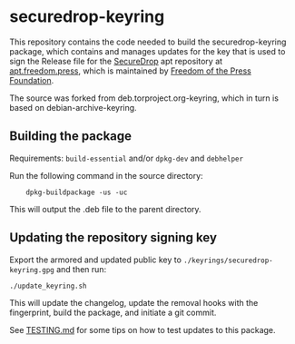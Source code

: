 # securedrop-keyring

This repository contains the code needed to build the securedrop-keyring package, which contains and manages updates for the key that is used to sign the Release file for the [SecureDrop](https://github.com/freedomofpress/securedrop) apt repository at [apt.freedom.press](https://apt.freedom.press), which is maintained by [Freedom of the Press Foundation](https://freedom.press).

The source was forked from deb.torproject.org-keyring, which in turn is based on debian-archive-keyring.

## Building the package

Requirements: `build-essential` and/or `dpkg-dev` and `debhelper`

Run the following command in the source directory:

        dpkg-buildpackage -us -uc

This will output the .deb file to the parent directory.

## Updating the repository signing key

Export the armored and updated public key to `./keyrings/securedrop-keyring.gpg` and then run:

	./update_keyring.sh

This will update the changelog, update the removal hooks with the fingerprint, build the package, and initiate a git commit.

See [TESTING.md](TESTING.md) for some tips on how to test updates to this package.
